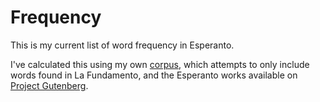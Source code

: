 # Frequency

This is my current list of word frequency in Esperanto.

I've calculated this using my own [corpus][korpuso.txt],
which attempts to only include words found in La Fundamento,
and the Esperanto works available on [Project Gutenberg][gutendex_eo].

[korpuso.txt]: https://gist.github.com/norwd/2de16364ab4c69fb00c67f3d8964001e
[gutendex_eo]: https://gutendex.com/books/?languages=eo
